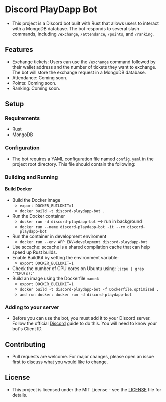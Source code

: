 # Discord PlayDapp Bot
- This project is a Discord bot built with Rust that allows users to interact with a MongoDB database. The bot responds to several slash commands, including `/exchange`, `/attendance`, `/points`, and `/ranking`.

## Features
- Exchange tickets: Users can use the `/exchange` command followed by their wallet address and the number of tickets they want to exchange. The bot will store the exchange request in a MongoDB database.
- Attendance: Coming soon.
- Points: Coming soon.
- Ranking: Coming soon.
## Setup
### Requirements
- Rust
- MongoDB
### Configuration
- The bot requires a YAML configuration file named `config.yaml` in the project root directory. This file should contain the following:
### Building and Running
#### Build Docker
- Build the Docker image
    - `export DOCKER_BUILDKIT=1`
    - `docker build -t discord-playdapp-bot .`
- Run the Docker container
    - `docker run -d discord-playdapp-bot` --> run in background
    - `docker run --name discord-playdapp-bot -it --rm discord-playdapp-bot`
- Run the container in development enviroment
    - `docker run --env APP_ENV=development discord-playdapp-bot`
- Use sccache: sccache is a shared compilation cache that can help speed up Rust builds.
- Enable BuildKit by setting the environment variable:
    - `export DOCKER_BUILDKIT=1`
- Check the number of CPU cores on Ubuntu using: `lscpu | grep '^CPU(s):'`
- Build an image using the Dockerfile `named`:
    - `export DOCKER_BUILDKIT=1`
    - `docker build -t discord-playdapp-bot -f Dockerfile.optimized .`
    - `and run docker: docker run -d discord-playdapp-bot`
### Adding to your server
- Before you can use the bot, you must add it to your Discord server. Follow the official [Discord](https://discord.com/developers/docs/topics/oauth2#bots) guide to do this. You will need to know your bot's Client ID.

## Contributing
- Pull requests are welcome. For major changes, please open an issue first to discuss what you would like to change.

## License
- This project is licensed under the MIT License - see the [LICENSE](https://mit-license.org/) file for details.